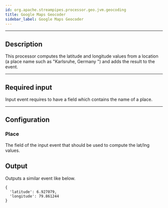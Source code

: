 ```yaml
---
id: org.apache.streampipes.processor.geo.jvm.geocoding
title: Google Maps Geocoder
sidebar_label: Google Maps Geocoder
---
```


<!--
  ~ Licensed to the Apache Software Foundation (ASF) under one or more
  ~ contributor license agreements.  See the NOTICE file distributed with
  ~ this work for additional information regarding copyright ownership.
  ~ The ASF licenses this file to You under the Apache License, Version 2.0
  ~ (the "License"); you may not use this file except in compliance with
  ~ the License.  You may obtain a copy of the License at
  ~
  ~    http://www.apache.org/licenses/LICENSE-2.0
  ~
  ~ Unless required by applicable law or agreed to in writing, software
  ~ distributed under the License is distributed on an "AS IS" BASIS,
  ~ WITHOUT WARRANTIES OR CONDITIONS OF ANY KIND, either express or implied.
  ~ See the License for the specific language governing permissions and
  ~ limitations under the License.
  ~
  -->



<p align="center"> 
</p>

***

## Description

This processor computes the latitude and longitude values from a location (a place name such as "Karlsruhe, Germany
") and adds the result to the event.

***

## Required input

Input event requires to have a field which contains the name of a place.

***

## Configuration

### Place

The field of the input event that should be used to compute the lat/lng values.

## Output

Outputs a similar event like below.

```
{
  'latitude': 6.927079,
  'longitude': 79.861244  
}
```